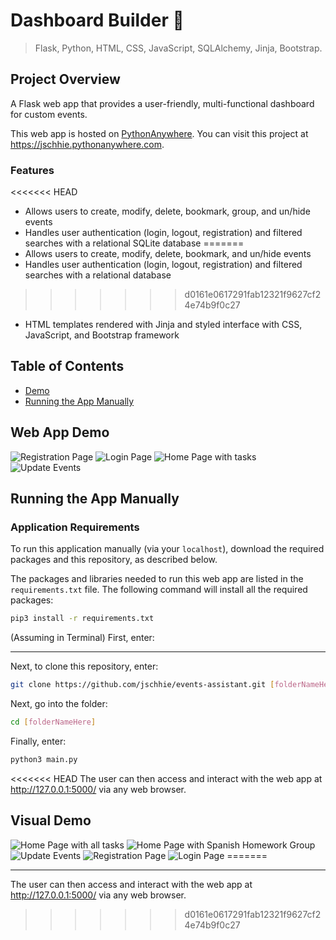 # Dashboard Builder 📅 

> Flask, Python, HTML, CSS, JavaScript, SQLAlchemy, Jinja, Bootstrap.

## Project Overview
A Flask web app that provides a user-friendly, multi-functional dashboard for custom events. 

This web app is hosted on <a href="https://www.pythonanywhere.com/">PythonAnywhere</a>. You can visit this project at https://jschhie.pythonanywhere.com. 

### Features
<<<<<<< HEAD
* Allows users to create, modify, delete, bookmark, group, and un/hide events
* Handles user authentication (login, logout, registration) and filtered searches with a relational SQLite database
=======
* Allows users to create, modify, delete, bookmark, and un/hide events
* Handles user authentication (login, logout, registration) and filtered searches with a relational database
>>>>>>> d0161e0617291fab12321f9627cf24e74b9f0c27
* HTML templates rendered with Jinja and styled interface with CSS, JavaScript, and Bootstrap framework

## Table of Contents
* [Demo](https://github.com/jschhie/Events-Assistant/#visual-demo)
* [Running the App Manually](https://github.com/jschhie/Events-Assistant/#running-the-app-manually)

## Web App Demo
<img src="https://github.com/jschhie/Events-Assistant/blob/master/demos/css%20register2.png" alt="Registration Page">

<img src="https://github.com/jschhie/Events-Assistant/blob/master/demos/css%20login2.png" alt="Login Page">

<img src="https://github.com/jschhie/Events-Assistant/blob/master/demos/css%20home2.png" alt="Home Page with tasks">

<img src="https://github.com/jschhie/Events-Assistant/blob/master/demos/css%20update2.png" alt="Update Events">


## Running the App Manually
### Application Requirements
To run this application manually (via your ```localhost```), download the required packages and this repository, as described below.

The packages and libraries needed to run this web app are listed in the ```requirements.txt``` file. 
The following command will install all the required packages:

```bash
pip3 install -r requirements.txt
```
(Assuming in Terminal) First, enter:

<hr>

Next, to clone this repository, enter:
```bash 
git clone https://github.com/jschhie/events-assistant.git [folderNameHere]
```

Next, go into the folder: 

```bash 
cd [folderNameHere]
```

Finally, enter:

```bash
python3 main.py
```

<<<<<<< HEAD
The user can then access and interact with the web app at http://127.0.0.1:5000/ via any web browser. 

## Visual Demo
<img src="https://github.com/jschhie/Events-Assistant/blob/master/demos/home-all.png" alt="Home Page with all tasks">

<img src="https://github.com/jschhie/Events-Assistant/blob/master/demos/home-spanish.png" alt="Home Page with Spanish Homework Group">

<img src="https://github.com/jschhie/Events-Assistant/blob/master/demos/update-group.png" alt="Update Events">

<img src="https://github.com/jschhie/Events-Assistant/blob/master/demos/css%20register2.png" alt="Registration Page">

<img src="https://github.com/jschhie/Events-Assistant/blob/master/demos/css%20login2.png" alt="Login Page">
=======
<hr>

The user can then access and interact with the web app at http://127.0.0.1:5000/ via any web browser. 
>>>>>>> d0161e0617291fab12321f9627cf24e74b9f0c27
